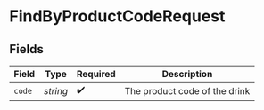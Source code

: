 # FindByProductCodeRequest


## Fields

| Field                         | Type                          | Required                      | Description                   |
| ----------------------------- | ----------------------------- | ----------------------------- | ----------------------------- |
| `code`                        | *string*                      | :heavy_check_mark:            | The product code of the drink |